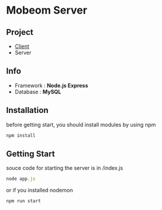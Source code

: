 Mobeom Server
==========
 Project
---------

+ [Client](https://github.com/Mobeom/MoBeom) 
+ Server

Info
------
- Framework : **Node.js Express**
- Database : **MySQL**
 

Installation
--------
before getting start, you should install modules by using npm
```js
npm install
```
Getting Start
-------
souce code for starting the server is in /index.js 
```js
node app.js
````
or if you installed nodemon 
```js
npm run start
```
